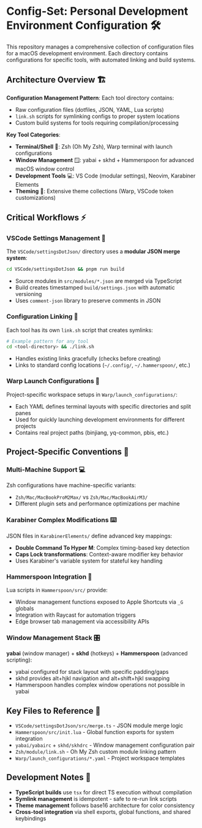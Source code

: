 # Config-Set: Personal Development Environment Configuration 🛠️

This repository manages a comprehensive collection of configuration files for a macOS development environment. Each directory contains configurations for specific tools, with automated linking and build systems.

## Architecture Overview 🏗️

**Configuration Management Pattern**: Each tool directory contains:

- Raw configuration files (dotfiles, JSON, YAML, Lua scripts)
- `link.sh` scripts for symlinking configs to proper system locations
- Custom build systems for tools requiring compilation/processing

**Key Tool Categories**:

- **Terminal/Shell** 🐚: Zsh (Oh My Zsh), Warp terminal with launch configurations
- **Window Management** 🪟: yabai + skhd + Hammerspoon for advanced macOS window control
- **Development Tools** 💻: VS Code (modular settings), Neovim, Karabiner Elements
- **Theming** 🎨: Extensive theme collections (Warp, VSCode token customizations)

## Critical Workflows ⚡

### VSCode Settings Management 📝

The `VSCode/settingsDotJson/` directory uses a **modular JSON merge system**:

```bash
cd VSCode/settingsDotJson && pnpm run build
```

- Source modules in `src/modules/*.json` are merged via TypeScript
- Build creates timestamped `build/settings.json` with automatic versioning
- Uses `comment-json` library to preserve comments in JSON

### Configuration Linking 🔗

Each tool has its own `link.sh` script that creates symlinks:

```bash
# Example pattern for any tool
cd <tool-directory> && ./link.sh
```

- Handles existing links gracefully (checks before creating)
- Links to standard config locations (`~/.config/`, `~/.hammerspoon/`, etc.)

### Warp Launch Configurations 🚀

Project-specific workspace setups in `Warp/launch_configurations/`:

- Each YAML defines terminal layouts with specific directories and split panes
- Used for quickly launching development environments for different projects
- Contains real project paths (binjiang, yq-common, pbis, etc.)

## Project-Specific Conventions 🔧

### Multi-Machine Support 💻

Zsh configurations have machine-specific variants:

- `Zsh/Mac/MacBookProM2Max/` vs `Zsh/Mac/MacBookAirM3/`
- Different plugin sets and performance optimizations per machine

### Karabiner Complex Modifications ⌨️

JSON files in `KarabinerElements/` define advanced key mappings:

- **Double Command To Hyper M**: Complex timing-based key detection
- **Caps Lock transformations**: Context-aware modifier key behavior
- Uses Karabiner's variable system for stateful key handling

### Hammerspoon Integration 🔨

Lua scripts in `Hammerspoon/src/` provide:

- Window management functions exposed to Apple Shortcuts via `_G` globals
- Integration with Raycast for automation triggers
- Edge browser tab management via accessibility APIs

### Window Management Stack 🎛️

**yabai** (window manager) + **skhd** (hotkeys) + **Hammerspoon** (advanced scripting):

- yabai configured for stack layout with specific padding/gaps
- skhd provides alt+hjkl navigation and alt+shift+hjkl swapping
- Hammerspoon handles complex window operations not possible in yabai

## Key Files to Reference 📁

- `VSCode/settingsDotJson/src/merge.ts` - JSON module merge logic
- `Hammerspoon/src/init.lua` - Global function exports for system integration
- `yabai/yabairc` + `skhd/skhdrc` - Window management configuration pair
- `Zsh/module/link.sh` - Oh My Zsh custom module linking pattern
- `Warp/launch_configurations/*.yaml` - Project workspace templates

## Development Notes 📝

- **TypeScript builds** use `tsx` for direct TS execution without compilation
- **Symlink management** is idempotent - safe to re-run link scripts
- **Theme management** follows base16 architecture for color consistency
- **Cross-tool integration** via shell exports, global functions, and shared keybindings
